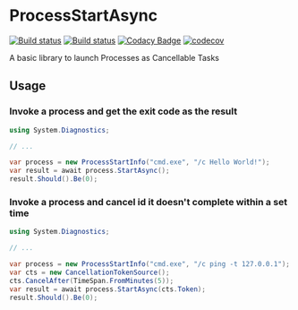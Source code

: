 # ProcessStartAsync
[![Build status](https://ci.appveyor.com/api/projects/status/m1svwtwno1g724bk?svg=true)](https://ci.appveyor.com/project/martinjarvis/processstartasync) 
[![Build status](https://sonarcloud.io/api/project_badges/measure?project=ProcessStartAsync&metric=alert_status)](https://sonarcloud.io/dashboard?id=ProcessStartAsync)
[![Codacy Badge](https://api.codacy.com/project/badge/Grade/bc23c9eac02d47c7a35fa9e19262cd79)](https://www.codacy.com/app/martinjarvis/ProcessStartAsync?utm_source=github.com&amp;utm_medium=referral&amp;utm_content=martinjarvis/ProcessStartAsync&amp;utm_campaign=Badge_Grade)
[![codecov](https://codecov.io/gh/martinjarvis/ProcessStartAsync/branch/master/graph/badge.svg)](https://codecov.io/gh/martinjarvis/ProcessStartAsync)

A basic library to launch Processes as Cancellable Tasks

## Usage

### Invoke a process and get the exit code as the result

```csharp
using System.Diagnostics;

// ...

var process = new ProcessStartInfo("cmd.exe", "/c Hello World!");
var result = await process.StartAsync();
result.Should().Be(0);
```

### Invoke a process and cancel id it doesn't complete within a set time

```csharp
using System.Diagnostics;

// ...

var process = new ProcessStartInfo("cmd.exe", "/c ping -t 127.0.0.1");
var cts = new CancellationTokenSource();
cts.CancelAfter(TimeSpan.FromMinutes(5));
var result = await process.StartAsync(cts.Token);
result.Should().Be(0);
```